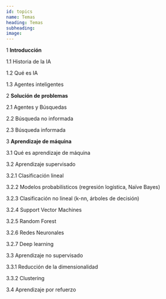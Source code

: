 ```yaml
---
id: topics
name: Temas
heading: Temas
subheading: 
image: 
---
```


1 **Introducción**

1.1 Historia de la IA

1.2 Qué es IA

1.3 Agentes inteligentes

2 **Solución de problemas**

2.1 Agentes y Búsquedas

2.2 Búsqueda no informada

2.3 Búsqueda informada

3 **Aprendizaje de máquina**

3.1 Qué es aprendizaje de máquina

3.2 Aprendizaje supervisado

3.2.1 Clasificación lineal

3.2.2 Modelos probabilísticos (regresión logística, Naïve Bayes)

3.2.3 Clasificación no lineal (k-nn, árboles de decisión)

3.2.4 Support Vector Machines

3.2.5 Random Forest

3.2.6 Redes Neuronales

3.2.7 Deep learning

3.3 Aprendizaje no supervisado

3.3.1 Reducción de la dimensionalidad

3.3.2 Clustering 

3.4 Aprendizaje por refuerzo
